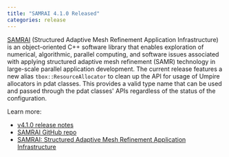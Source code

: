 ```yaml
---
title: "SAMRAI 4.1.0 Released"
categories: release
---
```


[SAMRAI](https://github.com/LLNL/SAMRAI) (Structured Adaptive Mesh Refinement Application Infrastructure) is an object-oriented C++ software library that enables exploration of numerical, algorithmic, parallel computing, and software issues associated with applying structured adaptive mesh refinement (SAMR) technology in large-scale parallel application development. The current release features a new alias `tbox::ResourceAllocator` to clean up the API for usage of Umpire allocators in pdat classes. This provides a valid type name that can be used and passed through the pdat classes' APIs regardless of the status of the configuration.

Learn more:
- [v4.1.0 release notes](https://github.com/LLNL/SAMRAI/releases/tag/v-4-1-0)
- [SAMRAI GitHub repo](https://github.com/LLNL/SAMRAI)
- [SAMRAI: Structured Adaptive Mesh Refinement Application Infrastructure](https://computing.llnl.gov/projects/samrai)
